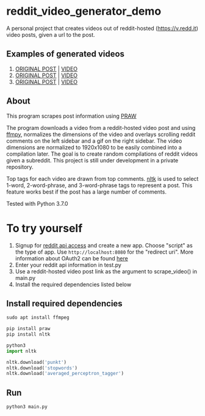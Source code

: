 # reddit_video_generator_demo
A personal project that creates videos out of reddit-hosted (https://v.redd.it) video posts, given a url to the post.

## Examples of generated videos
1. [ORIGINAL POST](https://www.reddit.com/r/aww/comments/c5xurx/my_dad_sent_me_this_and_i_have_a_new_favorite/) |  [VIDEO](https://giphy.com/gifs/Q7joL1dJHT6kARdV5T)
2. [ORIGINAL POST](https://www.reddit.com/r/aww/comments/clheav/how_im_greeted_each_time_i_come_home_from_work/) |  [VIDEO](https://giphy.com/gifs/YS5zvunBQIMtrtMEek)
3. [ORIGINAL POST](https://www.reddit.com/r/aww/comments/clk47p/ups_man_took_a_moment_yesterday_for_himself_it/) |  [VIDEO](https://giphy.com/gifs/W22iA9jWyFDXi6p7y2)

## About
This program scrapes post information using [PRAW](https://praw.readthedocs.io/en/latest/#)

The program downloads a video from a reddit-hosted video post and using [ffmpy](https://ffmpeg.org/), normalizes the dimensions of the video and overlays scrolling reddit comments on the left sidebar and a gif on the right sidebar. The video dimensions are normalized to 1920x1080 to be easily combined into a compilation later. The goal is to create random compilations of reddit videos given a subreddit. This project is still under development in a private repository.

Top tags for each video are drawn from top comments. [nltk](http://www.nltk.org/) is used to select 1-word, 2-word-phrase, and 3-word-phrase tags to represent a post. This feature works best if the post has a large number of comments.

Tested with Python 3.7.0

# To try yourself
1. Signup for [reddit api access](https://www.reddit.com/prefs/apps) and create a new app. Choose "script" as the type of app. Use `http://localhost:8080` for the "redirect uri". More information about OAuth2 can be found [here](https://github.com/reddit-archive/reddit/wiki/OAuth2)
2. Enter your reddit api information in test.py
3. Use a reddit-hosted video post link as the argument to scrape_video() in main.py
4. Install the required dependencies listed below

## Install required dependencies
```python
sudo apt install ffmpeg

pip install praw
pip install nltk

python3
import nltk

nltk.download('punkt')
nltk.download('stopwords')
nltk.download('averaged_perceptron_tagger')
```

## Run
`python3 main.py`



